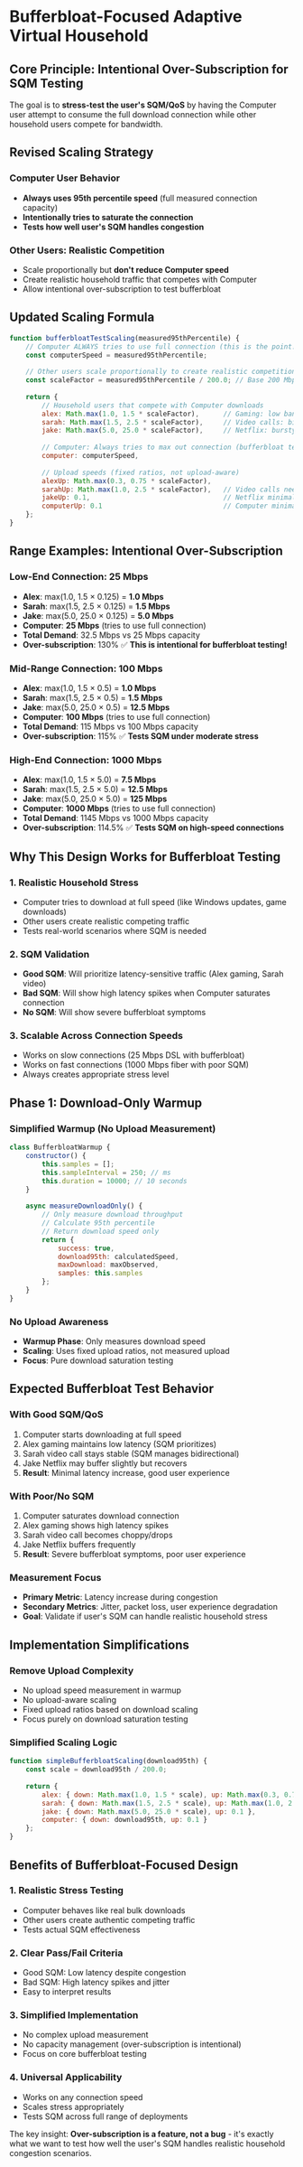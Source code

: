 # Bufferbloat-Focused Adaptive Virtual Household

## Core Principle: Intentional Over-Subscription for SQM Testing

The goal is to **stress-test the user's SQM/QoS** by having the Computer user attempt to consume the full download connection while other household users compete for bandwidth.

## Revised Scaling Strategy

### **Computer User Behavior**
- **Always uses 95th percentile speed** (full measured connection capacity)
- **Intentionally tries to saturate the connection**
- **Tests how well user's SQM handles congestion**

### **Other Users: Realistic Competition**
- Scale proportionally but **don't reduce Computer speed**
- Create realistic household traffic that competes with Computer
- Allow intentional over-subscription to test bufferbloat

## Updated Scaling Formula

```javascript
function bufferbloatTestScaling(measured95thPercentile) {
    // Computer ALWAYS tries to use full connection (this is the point!)
    const computerSpeed = measured95thPercentile;
    
    // Other users scale proportionally to create realistic competition
    const scaleFactor = measured95thPercentile / 200.0; // Base 200 Mbps
    
    return {
        // Household users that compete with Computer downloads
        alex: Math.max(1.0, 1.5 * scaleFactor),      // Gaming: low bandwidth, high priority
        sarah: Math.max(1.5, 2.5 * scaleFactor),     // Video calls: bidirectional, latency sensitive  
        jake: Math.max(5.0, 25.0 * scaleFactor),     // Netflix: bursty, competes for download
        
        // Computer: Always tries to max out connection (bufferbloat test!)
        computer: computerSpeed,
        
        // Upload speeds (fixed ratios, not upload-aware)
        alexUp: Math.max(0.3, 0.75 * scaleFactor),
        sarahUp: Math.max(1.0, 2.5 * scaleFactor),   // Video calls need upload
        jakeUp: 0.1,                                 // Netflix minimal upload
        computerUp: 0.1                              // Computer minimal upload
    };
}
```

## Range Examples: Intentional Over-Subscription

### Low-End Connection: 25 Mbps
- **Alex**: max(1.0, 1.5 × 0.125) = **1.0 Mbps**
- **Sarah**: max(1.5, 2.5 × 0.125) = **1.5 Mbps**  
- **Jake**: max(5.0, 25.0 × 0.125) = **5.0 Mbps**
- **Computer**: **25 Mbps** (tries to use full connection)
- **Total Demand**: 32.5 Mbps vs 25 Mbps capacity
- **Over-subscription**: 130% ✅ **This is intentional for bufferbloat testing!**

### Mid-Range Connection: 100 Mbps  
- **Alex**: max(1.0, 1.5 × 0.5) = **1.0 Mbps**
- **Sarah**: max(1.5, 2.5 × 0.5) = **1.5 Mbps**
- **Jake**: max(5.0, 25.0 × 0.5) = **12.5 Mbps**  
- **Computer**: **100 Mbps** (tries to use full connection)
- **Total Demand**: 115 Mbps vs 100 Mbps capacity
- **Over-subscription**: 115% ✅ **Tests SQM under moderate stress**

### High-End Connection: 1000 Mbps
- **Alex**: max(1.0, 1.5 × 5.0) = **7.5 Mbps**
- **Sarah**: max(1.5, 2.5 × 5.0) = **12.5 Mbps**
- **Jake**: max(5.0, 25.0 × 5.0) = **125 Mbps**
- **Computer**: **1000 Mbps** (tries to use full connection)  
- **Total Demand**: 1145 Mbps vs 1000 Mbps capacity
- **Over-subscription**: 114.5% ✅ **Tests SQM on high-speed connections**

## Why This Design Works for Bufferbloat Testing

### 1. **Realistic Household Stress**
- Computer tries to download at full speed (like Windows updates, game downloads)
- Other users create realistic competing traffic
- Tests real-world scenarios where SQM is needed

### 2. **SQM Validation**
- **Good SQM**: Will prioritize latency-sensitive traffic (Alex gaming, Sarah video)
- **Bad SQM**: Will show high latency spikes when Computer saturates connection
- **No SQM**: Will show severe bufferbloat symptoms

### 3. **Scalable Across Connection Speeds**
- Works on slow connections (25 Mbps DSL with bufferbloat)
- Works on fast connections (1000 Mbps fiber with poor SQM)
- Always creates appropriate stress level

## Phase 1: Download-Only Warmup

### Simplified Warmup (No Upload Measurement)
```javascript
class BufferbloatWarmup {
    constructor() {
        this.samples = [];
        this.sampleInterval = 250; // ms
        this.duration = 10000; // 10 seconds
    }
    
    async measureDownloadOnly() {
        // Only measure download throughput
        // Calculate 95th percentile
        // Return download speed only
        return {
            success: true,
            download95th: calculatedSpeed,
            maxDownload: maxObserved,
            samples: this.samples
        };
    }
}
```

### No Upload Awareness
- **Warmup Phase**: Only measures download speed
- **Scaling**: Uses fixed upload ratios, not measured upload
- **Focus**: Pure download saturation testing

## Expected Bufferbloat Test Behavior

### **With Good SQM/QoS**
1. Computer starts downloading at full speed
2. Alex gaming maintains low latency (SQM prioritizes)
3. Sarah video call stays stable (SQM manages bidirectional)
4. Jake Netflix may buffer slightly but recovers
5. **Result**: Minimal latency increase, good user experience

### **With Poor/No SQM**
1. Computer saturates download connection
2. Alex gaming shows high latency spikes
3. Sarah video call becomes choppy/drops
4. Jake Netflix buffers frequently
5. **Result**: Severe bufferbloat symptoms, poor user experience

### **Measurement Focus**
- **Primary Metric**: Latency increase during congestion
- **Secondary Metrics**: Jitter, packet loss, user experience degradation
- **Goal**: Validate if user's SQM can handle realistic household stress

## Implementation Simplifications

### Remove Upload Complexity
- No upload speed measurement in warmup
- No upload-aware scaling
- Fixed upload ratios based on download scaling
- Focus purely on download saturation testing

### Simplified Scaling Logic
```javascript
function simpleBufferbloatScaling(download95th) {
    const scale = download95th / 200.0;
    
    return {
        alex: { down: Math.max(1.0, 1.5 * scale), up: Math.max(0.3, 0.75 * scale) },
        sarah: { down: Math.max(1.5, 2.5 * scale), up: Math.max(1.0, 2.5 * scale) },
        jake: { down: Math.max(5.0, 25.0 * scale), up: 0.1 },
        computer: { down: download95th, up: 0.1 }
    };
}
```

## Benefits of Bufferbloat-Focused Design

### 1. **Realistic Stress Testing**
- Computer behaves like real bulk downloads
- Other users create authentic competing traffic
- Tests actual SQM effectiveness

### 2. **Clear Pass/Fail Criteria**
- Good SQM: Low latency despite congestion
- Bad SQM: High latency spikes and jitter
- Easy to interpret results

### 3. **Simplified Implementation**
- No complex upload measurement
- No capacity management (over-subscription is intentional)
- Focus on core bufferbloat testing

### 4. **Universal Applicability**
- Works on any connection speed
- Scales stress appropriately
- Tests SQM across full range of deployments

The key insight: **Over-subscription is a feature, not a bug** - it's exactly what we want to test how well the user's SQM handles realistic household congestion scenarios.
